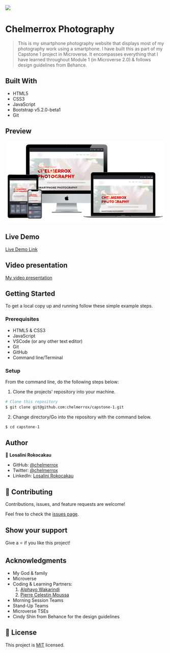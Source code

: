 ![](https://img.shields.io/badge/Microverse-blueviolet)

# Chelmerrox Photography

> This is my smartphone photography website that displays most of my photography work using a smartphone. I have built this as part of my Capstone 1 project in Microverse. It encompasses everything that I have learned throughout Module 1 (in Microverse 2.0) & follows design guidelines from Behance.

## Built With

- HTML5
- CSS3
- JavaScript
- Bootstrap v5.2.0-beta1
- Git

## Preview

![Website preview](images/preview.png)

## Live Demo

[Live Demo Link](https://raw.githack.com/chelmerrox/capstone-1/main/index.html)

## Video presentation

[My video presentation](https://www.loom.com/share/f70f99e9c9b74be790ab7e49c87690da)

## Getting Started

To get a local copy up and running follow these simple example steps.

### Prerequisites

- HTML5 & CSS3 
- JavaScript
- VSCode (or any other text editor)
- Git
- GitHub
- Command line/Terminal

### Setup

From the command line, do the following steps below:

1. Clone the projects' repository into your machine.

```bash
# Clone this repository
$ git clone git@github.com:chelmerrox/capstone-1.git

```
2. Change directory/Go into the repository with the command below.

```bash
$ cd capstone-1

```

## Author

👤 **Losalini Rokocakau**

- GitHub: [@chelmerrox](https://github.com/chelmerrox)
- Twitter: [@chelmerrox](https://twitter.com/chelmerrox)
- LinkedIn: [Losalini Rokocakau](https://linkedin.com/in/losalini-rokocakau)

## 🤝 Contributing

Contributions, issues, and feature requests are welcome!

Feel free to check the [issues page](https://github.com/chelmerrox/capstone-1/issues).

## Show your support

Give a ⭐️ if you like this project!

## Acknowledgments

- My God & family
- Microverse
- Coding & Learning Partners: 
  1. [Alphayo Wakarindi](https://github.com/alphayowakarindi)
  2. [Pierre Celestin Moussa](https://github.com/Piercel2022) 
- Morning Session Teams
- Stand-Up Teams
- Microverse TSEs
- Cindy Shin from Behance for the design guidelines

## 📝 License

This project is [MIT](./MIT.md) licensed.